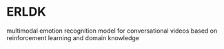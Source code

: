 # ERLDK
multimodal emotion recognition model for conversational videos based on reinforcement learning and domain knowledge
